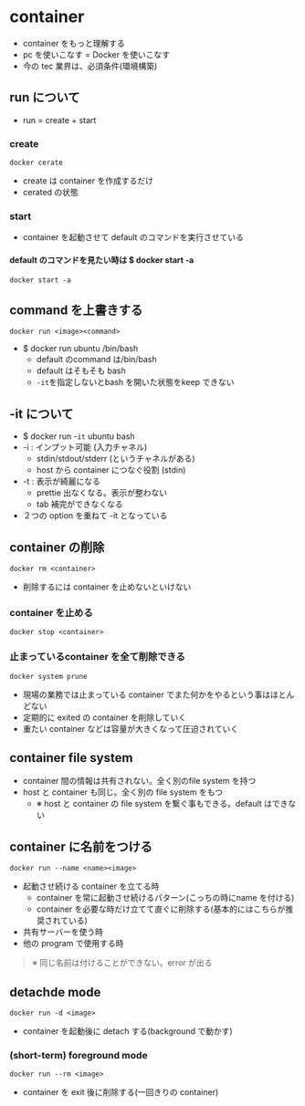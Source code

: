# container
- container をもっと理解する
- pc を使いこなす = Docker を使いこなす
- 今の tec 業界は、必須条件(環境構築)
## run について
- run = create + start
### create
    docker cerate
- create は container を作成するだけ
- cerated の状態
### start
- container を起動させて default のコマンドを実行させている
#### default のコマンドを見たい時は $ docker start -a
    docker start -a
## command を上書きする
    docker run <image><command>
- $ docker run ubuntu /bin/bash
   - default のcommand  は/bin/bash
   - default はそもそも bash
   - `-it`を指定しないとbash を開いた状態をkeep できない
## -it について
- $ docker run -`it` ubuntu bash
- -i : インプット可能 (入力チャネル)
   - stdin/stdout/stderr (というチャネルがある)
   - host から container につなぐ役割 (stdin)
- -t : 表示が綺麗になる  
   - prettie 出なくなる。表示が整わない
   - tab 補完ができなくなる
- ２つの option を重ねて -it となっている
## container の削除
    docker rm <container>
- 削除するには container を止めないといけない
### container を止める
    docker stop <container>
### 止まっているcontainer を全て削除できる
    docker system prune
- 現場の業務では止まっている container でまた何かをやるという事はほとんどない
- 定期的に exited の container を削除していく
- 重たい container などは容量が大きくなって圧迫されていく
## container file system
- container 間の情報は共有されない。全く別のfile system を持つ
- host と container も同じ。全く別の file system をもつ
   - ※ host と container の file system を繋ぐ事もできる。default はできない
## container に名前をつける
    docker run --name <name><image>
- 起動させ続ける container を立てる時
   - container を常に起動させ続けるパターン(こっちの時にname を付ける)
   - container を必要な時だけ立てて直ぐに削除する(基本的にはこちらが推奨されている)
- 共有サーバーを使う時
- 他の program で使用する時
> ※ 同じ名前は付けることができない。error が出る
## detachde mode
    docker run -d <image>
- container を起動後に detach する(background で動かす)
### (short-term) foreground mode
    docker run --rm <image>
- container を exit 後に削除する(一回きりの container)
